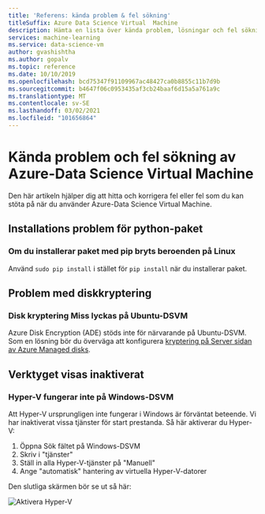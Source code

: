 ```yaml
---
title: 'Referens: kända problem & fel sökning'
titleSuffix: Azure Data Science Virtual  Machine
description: Hämta en lista över kända problem, lösningar och fel sökning för Azure Data Science Virtual Machine
services: machine-learning
ms.service: data-science-vm
author: gvashishtha
ms.author: gopalv
ms.topic: reference
ms.date: 10/10/2019
ms.openlocfilehash: bcd75347f91109967ac48427ca0b8855c11b7d9b
ms.sourcegitcommit: b4647f06c0953435af3cb24baaf6d15a5a761a9c
ms.translationtype: MT
ms.contentlocale: sv-SE
ms.lasthandoff: 03/02/2021
ms.locfileid: "101656864"
---
```

# <a name="known-issues-and-troubleshooting-the-azure-data-science-virtual-machine"></a>Kända problem och fel sökning av Azure-Data Science Virtual Machine

Den här artikeln hjälper dig att hitta och korrigera fel eller fel som du kan stöta på när du använder Azure-Data Science Virtual Machine.

## <a name="python-package-installation-issues"></a>Installations problem för python-paket

### <a name="installing-packages-with-pip-breaks-dependencies-on-linux"></a>Om du installerar paket med pip bryts beroenden på Linux

Använd `sudo pip install` i stället för `pip install` när du installerar paket.

## <a name="disk-encryption-issues"></a>Problem med diskkryptering

### <a name="disk-encryption-fails-on-the-ubuntu-dsvm"></a>Disk kryptering Miss lyckas på Ubuntu-DSVM

Azure Disk Encryption (ADE) stöds inte för närvarande på Ubuntu-DSVM. Som en lösning bör du överväga att konfigurera [kryptering på Server sidan av Azure Managed disks](../../virtual-machines/disk-encryption.md).

## <a name="tool-appears-disabled"></a>Verktyget visas inaktiverat

### <a name="hyper-v-does-not-work-on-the-windows-dsvm"></a>Hyper-V fungerar inte på Windows-DSVM

Att Hyper-V ursprungligen inte fungerar i Windows är förväntat beteende. Vi har inaktiverat vissa tjänster för start prestanda. Så här aktiverar du Hyper-V:

1. Öppna Sök fältet på Windows-DSVM
1. Skriv i "tjänster"
1. Ställ in alla Hyper-V-tjänster på "Manuell"
1. Ange "automatisk" hantering av virtuella Hyper-V-datorer

Den slutliga skärmen bör se ut så här:

   ![Aktivera Hyper-V](./media/workaround/hyperv-enable-dsvm.png)